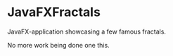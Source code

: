 # JavaFXFractals
JavaFX-application showcasing a few famous fractals.

No more work being done one this.
